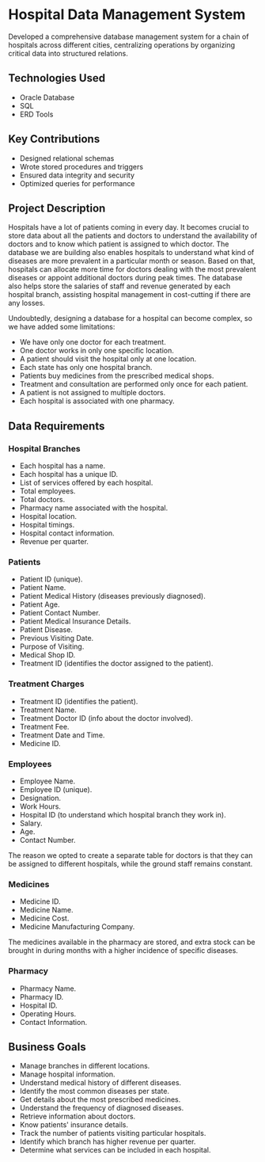 # Hospital Data Management System

Developed a comprehensive database management system for a chain of hospitals across different cities, centralizing operations by organizing critical data into structured relations.

## Technologies Used
- Oracle Database
- SQL
- ERD Tools

## Key Contributions
- Designed relational schemas
- Wrote stored procedures and triggers
- Ensured data integrity and security
- Optimized queries for performance

## Project Description
Hospitals have a lot of patients coming in every day. It becomes crucial to store data about all the patients and doctors to understand the availability of doctors and to know which patient is assigned to which doctor. The database we are building also enables hospitals to understand what kind of diseases are more prevalent in a particular month or season. Based on that, hospitals can allocate more time for doctors dealing with the most prevalent diseases or appoint additional doctors during peak times. The database also helps store the salaries of staff and revenue generated by each hospital branch, assisting hospital management in cost-cutting if there are any losses.

Undoubtedly, designing a database for a hospital can become complex, so we have added some limitations:
- We have only one doctor for each treatment.
- One doctor works in only one specific location.
- A patient should visit the hospital only at one location.
- Each state has only one hospital branch.
- Patients buy medicines from the prescribed medical shops.
- Treatment and consultation are performed only once for each patient.
- A patient is not assigned to multiple doctors.
- Each hospital is associated with one pharmacy.

## Data Requirements

### Hospital Branches
- Each hospital has a name.
- Each hospital has a unique ID.
- List of services offered by each hospital.
- Total employees.
- Total doctors.
- Pharmacy name associated with the hospital.
- Hospital location.
- Hospital timings.
- Hospital contact information.
- Revenue per quarter.

### Patients
- Patient ID (unique).
- Patient Name.
- Patient Medical History (diseases previously diagnosed).
- Patient Age.
- Patient Contact Number.
- Patient Medical Insurance Details.
- Patient Disease.
- Previous Visiting Date.
- Purpose of Visiting.
- Medical Shop ID.
- Treatment ID (identifies the doctor assigned to the patient).

### Treatment Charges
- Treatment ID (identifies the patient).
- Treatment Name.
- Treatment Doctor ID (info about the doctor involved).
- Treatment Fee.
- Treatment Date and Time.
- Medicine ID.

### Employees
- Employee Name.
- Employee ID (unique).
- Designation.
- Work Hours.
- Hospital ID (to understand which hospital branch they work in).
- Salary.
- Age.
- Contact Number.

The reason we opted to create a separate table for doctors is that they can be assigned to different hospitals, while the ground staff remains constant.

### Medicines
- Medicine ID.
- Medicine Name.
- Medicine Cost.
- Medicine Manufacturing Company.

The medicines available in the pharmacy are stored, and extra stock can be brought in during months with a higher incidence of specific diseases.

### Pharmacy
- Pharmacy Name.
- Pharmacy ID.
- Hospital ID.
- Operating Hours.
- Contact Information.

## Business Goals
- Manage branches in different locations.
- Manage hospital information.
- Understand medical history of different diseases.
- Identify the most common diseases per state.
- Get details about the most prescribed medicines.
- Understand the frequency of diagnosed diseases.
- Retrieve information about doctors.
- Know patients' insurance details.
- Track the number of patients visiting particular hospitals.
- Identify which branch has higher revenue per quarter.
- Determine what services can be included in each hospital.

